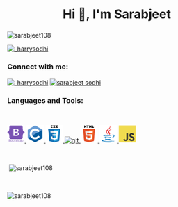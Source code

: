 <h1 align="center">Hi 👋, I'm Sarabjeet</h1>
<h3 align="center"></h3>

<p align="left"> <img src="https://komarev.com/ghpvc/?username=sarabjeet108&label=Profile%20views&color=0e75b6&style=flat" alt="sarabjeet108" /> </p>

<p align="left"> <a href="https://twitter.com/_harrysodhi" target="blank"><img src="https://img.shields.io/twitter/follow/_harrysodhi?logo=twitter&style=for-the-badge" alt="_harrysodhi" /></a> </p>

<h3 align="left">Connect with me:</h3>
<p align="left">
<a href="https://twitter.com/_harrysodhi" target="blank"><img align="center" src="https://raw.githubusercontent.com/rahuldkjain/github-profile-readme-generator/master/src/images/icons/Social/twitter.svg" alt="_harrysodhi" height="30" width="40" padding-left="30" /></a>
<a href="https://www.linkedin.com/in/sarabjeet-sodhi/" target="blank"><img align="center" src="https://raw.githubusercontent.com/rahuldkjain/github-profile-readme-generator/master/src/images/icons/Social/linked-in-alt.svg" alt="sarabjeet sodhi" height="30" width="40" padding-left="20" /></a>
</p>

<h3 align="left">Languages and Tools:</h3>
<br>
<p align="left"> <a href="https://getbootstrap.com" target="_blank" rel="noreferrer"> <img src="https://raw.githubusercontent.com/devicons/devicon/master/icons/bootstrap/bootstrap-plain-wordmark.svg" alt="bootstrap" width="40" height="40"/> </a> <a href="https://www.cprogramming.com/" target="_blank" rel="noreferrer"> <img src="https://raw.githubusercontent.com/devicons/devicon/master/icons/c/c-original.svg" alt="c" width="40" height="40"/> </a> <a href="https://www.w3schools.com/css/" target="_blank" rel="noreferrer"> <img src="https://raw.githubusercontent.com/devicons/devicon/master/icons/css3/css3-original-wordmark.svg" alt="css3" width="40" height="40"/> </a> <a href="https://git-scm.com/" target="_blank" rel="noreferrer"> <img src="https://www.vectorlogo.zone/logos/git-scm/git-scm-icon.svg" alt="git" width="40" height="40"/> </a> <a href="https://www.w3.org/html/" target="_blank" rel="noreferrer"> <img src="https://raw.githubusercontent.com/devicons/devicon/master/icons/html5/html5-original-wordmark.svg" alt="html5" width="40" height="40"/> </a> <a href="https://www.java.com" target="_blank" rel="noreferrer"> <img src="https://raw.githubusercontent.com/devicons/devicon/master/icons/java/java-original.svg" alt="java" width="40" height="40"/> </a> <a href="https://developer.mozilla.org/en-US/docs/Web/JavaScript" target="_blank" rel="noreferrer"> <img src="https://raw.githubusercontent.com/devicons/devicon/master/icons/javascript/javascript-original.svg" alt="javascript" width="40" height="40"/> </a> </p>
<br>
<p>&nbsp;<img align="center" src="https://github-readme-stats.vercel.app/api?username=sarabjeet108&show_icons=true&locale=en" alt="sarabjeet108" /></p>
<br>
<p><img align="center" src="https://github-readme-streak-stats.herokuapp.com/?user=sarabjeet108&" alt="sarabjeet108" /></p>
